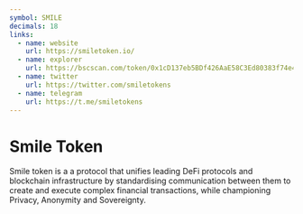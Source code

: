 ```yaml
---
symbol: SMILE
decimals: 18
links:
  - name: website
    url: https://smiletoken.io/
  - name: explorer
    url: https://bscscan.com/token/0x1cD137eb5BDf426AaE58C3Ed80383f74e42D9bF2
  - name: twitter
    url: https://twitter.com/smiletokens
  - name: telegram
    url: https://t.me/smiletokens
---
```


# Smile Token

Smile token is a a protocol that unifies leading DeFi protocols and blockchain infrastructure by standardising communication between them to create and execute complex financial transactions, while championing Privacy, Anonymity and Sovereignty.
